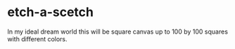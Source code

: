 # etch-a-scetch

In my ideal dream world this will be square canvas up to 100 by 100 squares with different colors.